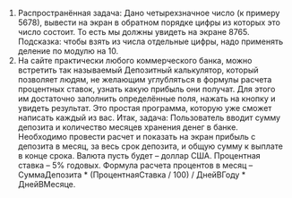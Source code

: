 1. Распространённая задача:  Дано четырехзначное число (к примеру 5678), вывести на экран  в обратном порядке цифры из которых это число состоит. То есть мы должны увидеть на экране 8765. Подсказка: чтобы взять из числа отдельные цифры, надо применять  деление по модулю на 10.
2. На сайте практически любого коммерческого банка, можно встретить так называемый Депозитный калькулятор, который позволяет людям, не желающим углубляться в формулы расчета процентных ставок, узнать какую прибыль они получат. Для этого им достаточно заполнить определённые поля, нажать на кнопку и увидеть результат. Это простая программа, которую уже сможет написать каждый из вас. Итак, задача: Пользователь вводит сумму депозита и количество месяцев хранения денег в банке. Необходимо провести расчет и показать на экран прибыль с депозита в месяц,  за весь срок депозита, и общую сумму к выплате в конце срока.  Валюта пусть будет – доллар США. Процентная ставка – 5% годовых.  Формула  расчета  процентов  в  месяц    –                      СуммаДепозита * (ПроцентнаяСтавка / 100)  / ДнейВГоду * ДнейВМесяце.